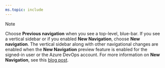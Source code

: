 ```yaml
---
ms.topic: include
---
```


> [!NOTE]
> Choose **Previous navigation** when you see a top-level, blue-bar. If you see a vertical sidebar or if you enabled **New Navigation**, choose **New navigation**. The vertical sidebar along with other navigational changes are enabled when the **New Navigation** preview feature is enabled for the signed-in user or the Azure DevOps account. For more information on **New Navigation**, see this [blog post](https://blogs.msdn.microsoft.com/devops/2018/06/19/new-navigation/).  

